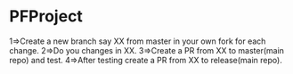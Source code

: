 # PFProject
1=>Create a new branch say XX from master in your own fork for each change. 
2=>Do you changes in XX. 
3=>Create a PR from XX to master(main repo) and test. 
4=>After testing create a PR from XX to release(main repo).
